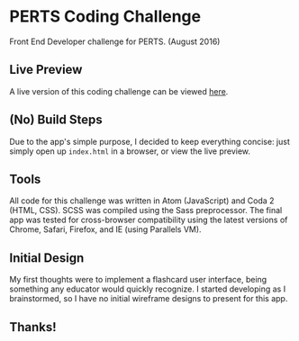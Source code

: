 # PERTS Coding Challenge
Front End Developer challenge for PERTS. (August 2016)

## Live Preview
A live version of this coding challenge can be viewed [here](http://payamyousefi.com/perts-challenge/).

## (No) Build Steps
Due to the app's simple purpose, I decided to keep everything concise: just simply open up `index.html` in a browser, or view the live preview.

## Tools
All code for this challenge was written in Atom (JavaScript) and Coda 2 (HTML, CSS). SCSS was compiled using the Sass preprocessor. The final app was tested for cross-browser compatibility using the latest versions of Chrome, Safari, Firefox, and IE (using Parallels VM).

## Initial Design
My first thoughts were to implement a flashcard user interface, being something any educator would quickly recognize. I started developing as I brainstormed, so I have no initial wireframe designs to present for this app.

## Thanks!
